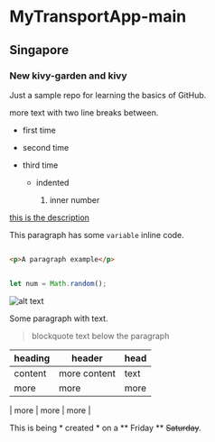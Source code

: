 # MyTransportApp-main

## Singapore

### New kivy-garden and kivy

Just a sample repo for learning the basics of GitHub.

more text with two line breaks between.

- first time

- second time

- third time

  - indented

    1. inner number

    

[this is the description](http://www.github.com)

This paragraph has some `variable` inline code.

```html

<p>A paragraph example</p>

```

```javascript

let num = Math.random();

```

![alt text](http://picsum.photos/200/200)

Some paragraph with text.

> blockquote text below the paragraph

| heading | header | head |
| --- | --- | --- |
| content | more content | text |
| more | more | more |



| more | more | more |

This is being * created * on a ** Friday ** ~~Saturday~~.






